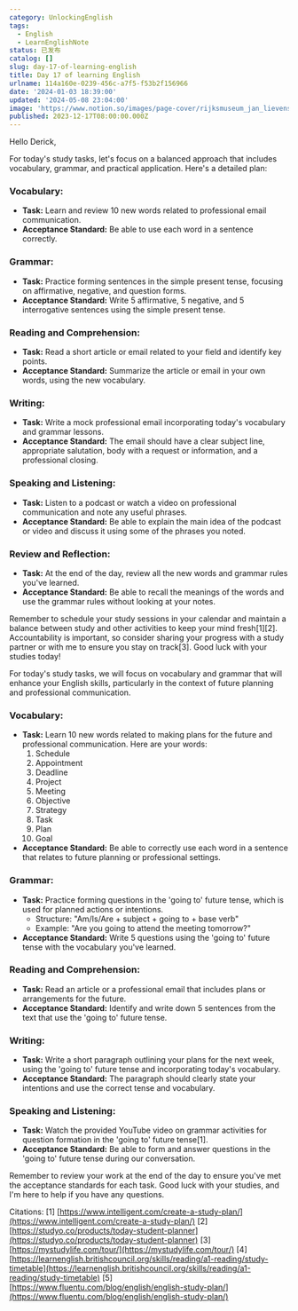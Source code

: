 ```yaml
---
category: UnlockingEnglish
tags:
  - English
  - LearnEnglishNote
status: 已发布
catalog: []
slug: day-17-of-learning-english
title: Day 17 of learning English
urlname: 114a160e-0239-456c-a7f5-f53b2f156966
date: '2024-01-03 18:39:00'
updated: '2024-05-08 23:04:00'
image: 'https://www.notion.so/images/page-cover/rijksmuseum_jan_lievens_1627.jpg'
published: 2023-12-17T08:00:00.000Z
---
```


Hello Derick,


For today's study tasks, let's focus on a balanced approach that includes vocabulary, grammar, and practical application. Here's a detailed plan:


### Vocabulary:

- **Task:** Learn and review 10 new words related to professional email communication.
- **Acceptance Standard:** Be able to use each word in a sentence correctly.

### Grammar:

- **Task:** Practice forming sentences in the simple present tense, focusing on affirmative, negative, and question forms.
- **Acceptance Standard:** Write 5 affirmative, 5 negative, and 5 interrogative sentences using the simple present tense.

### Reading and Comprehension:

- **Task:** Read a short article or email related to your field and identify key points.
- **Acceptance Standard:** Summarize the article or email in your own words, using the new vocabulary.

### Writing:

- **Task:** Write a mock professional email incorporating today's vocabulary and grammar lessons.
- **Acceptance Standard:** The email should have a clear subject line, appropriate salutation, body with a request or information, and a professional closing.

### Speaking and Listening:

- **Task:** Listen to a podcast or watch a video on professional communication and note any useful phrases.
- **Acceptance Standard:** Be able to explain the main idea of the podcast or video and discuss it using some of the phrases you noted.

### Review and Reflection:

- **Task:** At the end of the day, review all the new words and grammar rules you've learned.
- **Acceptance Standard:** Be able to recall the meanings of the words and use the grammar rules without looking at your notes.

Remember to schedule your study sessions in your calendar and maintain a balance between study and other activities to keep your mind fresh[1][2]. Accountability is important, so consider sharing your progress with a study partner or with me to ensure you stay on track[3]. Good luck with your studies today!


For today's study tasks, we will focus on vocabulary and grammar that will enhance your English skills, particularly in the context of future planning and professional communication.


### Vocabulary:

- **Task:** Learn 10 new words related to making plans for the future and professional communication. Here are your words:
	1. Schedule
	2. Appointment
	3. Deadline
	4. Project
	5. Meeting
	6. Objective
	7. Strategy
	8. Task
	9. Plan
	10. Goal
- **Acceptance Standard:** Be able to correctly use each word in a sentence that relates to future planning or professional settings.

### Grammar:

- **Task:** Practice forming questions in the 'going to' future tense, which is used for planned actions or intentions.
	- Structure: "Am/Is/Are + subject + going to + base verb"
	- Example: "Are you going to attend the meeting tomorrow?"
- **Acceptance Standard:** Write 5 questions using the 'going to' future tense with the vocabulary you've learned.

### Reading and Comprehension:

- **Task:** Read an article or a professional email that includes plans or arrangements for the future.
- **Acceptance Standard:** Identify and write down 5 sentences from the text that use the 'going to' future tense.

### Writing:

- **Task:** Write a short paragraph outlining your plans for the next week, using the 'going to' future tense and incorporating today's vocabulary.
- **Acceptance Standard:** The paragraph should clearly state your intentions and use the correct tense and vocabulary.

### Speaking and Listening:

- **Task:** Watch the provided YouTube video on grammar activities for question formation in the 'going to' future tense[1].
- **Acceptance Standard:** Be able to form and answer questions in the 'going to' future tense during our conversation.

Remember to review your work at the end of the day to ensure you've met the acceptance standards for each task. Good luck with your studies, and I'm here to help if you have any questions.


Citations:
[1] [https://www.intelligent.com/create-a-study-plan/](https://www.intelligent.com/create-a-study-plan/)
[2] [https://studyo.co/products/today-student-planner](https://studyo.co/products/today-student-planner)
[3] [https://mystudylife.com/tour/](https://mystudylife.com/tour/)
[4] [https://learnenglish.britishcouncil.org/skills/reading/a1-reading/study-timetable](https://learnenglish.britishcouncil.org/skills/reading/a1-reading/study-timetable)
[5] [https://www.fluentu.com/blog/english/english-study-plan/](https://www.fluentu.com/blog/english/english-study-plan/)

